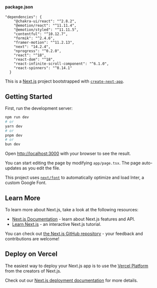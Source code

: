 #### package.json

```
"dependencies": {
    "@chakra-ui/react": "^2.8.2",
    "@emotion/react": "^11.11.4",
    "@emotion/styled": "^11.11.5",
    "contentful": "^10.12.7",
    "formik": "^2.4.6",
    "framer-motion": "^11.2.13",
    "next": "14.2.4",
    "nprogress": "^0.2.0",
    "react": "^18",
    "react-dom": "^18",
    "react-infinite-scroll-component": "^6.1.0",
    "react-spinners": "^0.14.1"
  }
```


This is a [Next.js](https://nextjs.org/) project bootstrapped with [`create-next-app`](https://github.com/vercel/next.js/tree/canary/packages/create-next-app).

## Getting Started

First, run the development server:

```bash
npm run dev
# or
yarn dev
# or
pnpm dev
# or
bun dev
```

Open [http://localhost:3000](http://localhost:3000) with your browser to see the result.

You can start editing the page by modifying `app/page.tsx`. The page auto-updates as you edit the file.

This project uses [`next/font`](https://nextjs.org/docs/basic-features/font-optimization) to automatically optimize and load Inter, a custom Google Font.

## Learn More

To learn more about Next.js, take a look at the following resources:

- [Next.js Documentation](https://nextjs.org/docs) - learn about Next.js features and API.
- [Learn Next.js](https://nextjs.org/learn) - an interactive Next.js tutorial.

You can check out [the Next.js GitHub repository](https://github.com/vercel/next.js/) - your feedback and contributions are welcome!

## Deploy on Vercel

The easiest way to deploy your Next.js app is to use the [Vercel Platform](https://vercel.com/new?utm_medium=default-template&filter=next.js&utm_source=create-next-app&utm_campaign=create-next-app-readme) from the creators of Next.js.

Check out our [Next.js deployment documentation](https://nextjs.org/docs/deployment) for more details.
